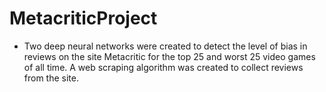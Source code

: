 # MetacriticProject
* Two deep neural networks were created to detect the level of bias in reviews on the site Metacritic for the top 25 and worst 25 video games of all time. A web scraping algorithm was created to collect reviews from the site.

